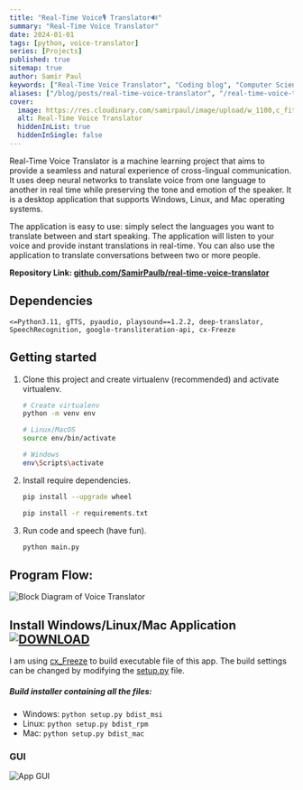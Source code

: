 ```yaml
---
title: "Real-Time Voice🎙️ Translator🔊"
summary: "Real-Time Voice Translator"
date: 2024-01-01
tags: [python, voice-translator]
series: [Projects]
published: true
sitemap: true
author: Samir Paul
keywords: ["Real-Time Voice Translator", "Coding blog", "Computer Science"]
aliases: ["/blog/posts/real-time-voice-translator", "/real-time-voice-translator", "/blog/real-time-voice-translator"]
cover:
  image: https://res.cloudinary.com/samirpaul/image/upload/w_1100,c_fit,co_rgb:FFFFFF,l_text:Arial_75_bold:Real-Time Voice Translator/og-image.webp
  alt: Real-Time Voice Translator
  hiddenInList: true
  hiddenInSingle: false
---
```



Real-Time Voice Translator is a machine learning project that aims to provide a seamless and natural experience of cross-lingual communication. It uses deep neural networks to translate voice from one language to another in real time while preserving the tone and emotion of the speaker. It is a desktop application that supports Windows, Linux, and Mac operating systems.

The application is easy to use: simply select the languages you want to translate between and start speaking. The application will listen to your voice and provide instant translations in real-time. You can also use the application to translate conversations between two or more people.

<b>Repository Link: [github.com/SamirPaulb/real-time-voice-translator](https://github.com/SamirPaulb/real-time-voice-translator)</b>

## Dependencies

 ```<=Python3.11, gTTS, pyaudio, playsound==1.2.2, deep-translator, SpeechRecognition, google-transliteration-api, cx-Freeze```


## Getting started

1. Clone this project and create virtualenv (recommended) and activate virtualenv.
    ```bash
    # Create virtualenv
    python -m venv env
 
    # Linux/MacOS
    source env/bin/activate
    
    # Windows
    env\Scripts\activate
    ```
    
2. Install require dependencies.
    ```bash
    pip install --upgrade wheel
    
    pip install -r requirements.txt
    ```

3. Run code and speech (have fun).
    ```bash
    python main.py
    ```

## Program Flow:

![Block Diagram of Voice Translator](https://github.com/SamirPaulb/real-time-voice-translator/assets/77569653/73dd62d6-798d-4129-aff3-16d6d932a817)


## Install Windows/Linux/Mac Application [![DOWNLOAD](https://user-images.githubusercontent.com/132539454/278971282-8d676023-a03a-463c-8e55-3f0afe6e3e58.svg)](https://github.com/SamirPaulb/real-time-voice-translator/releases/latest)


I am using <a href="https://github.com/marcelotduarte/cx_Freeze/tree/main">cx_Freeze</a> to build executable file of this app. The build settings can be changed by modifying the <a href="https://github.com/SamirPaulb/real-time-voice-translator/blob/main/setup.py">setup.py</a> file.

##### Build installer containing all the files:
- Windows: ```python setup.py bdist_msi```
- Linux: ```python setup.py bdist_rpm```
- Mac: ```python setup.py bdist_mac```


### GUI 
![App GUI](https://github.com/SamirPaulb/real-time-voice-translator/assets/77569653/f96a4115-a88f-4096-9a00-954b8527d872)
